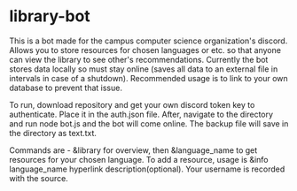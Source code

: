 # library-bot

This is a bot made for the campus computer science organization's discord. Allows you to store resources for chosen languages or etc. so that anyone can view the library to see other's recommendations. Currently the bot stores data locally so must stay online (saves all data to an external file in intervals in case of a shutdown). Recommended usage is to link to your own database to prevent that issue. 

To run, download repository and get your own discord token key to authenticate. Place it in the auth.json file. After, navigate to the directory and run node bot.js and the bot will come online. The backup file will save in the directory as text.txt. 

Commands are - &library for overview, then &language_name to get resources for your chosen language. To add a resource, usage is &info language_name hyperlink description(optional). Your username is recorded with the source. 
